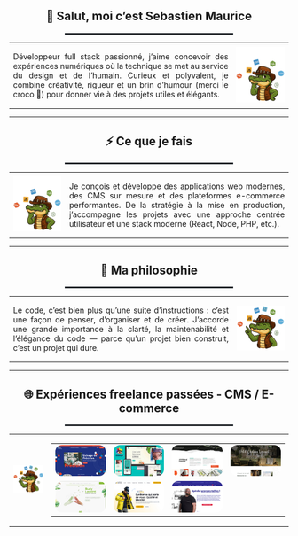 <!-- 👋 Présentation -->
<div align="center">
  <h2>👋 Salut, moi c’est Sebastien Maurice</h2>
  <hr style="width:60%; border:0.5px solid #30363d;">
</div>

<div align="center">
  <table>
    <tr>
      <td style="max-width:500px; text-align:justify;">
        <p>
          Développeur full stack passionné, j’aime concevoir des expériences numériques où la technique se met au service du design et de l’humain.
          Curieux et polyvalent, je combine créativité, rigueur et un brin d’humour (merci le croco 🐊) pour donner vie à des projets utiles et élégants.
        </p>
      </td>
      <td>
        <img src="https://raw.githubusercontent.com/sebastienmaurice/sebastienmaurice/refs/heads/main/dundee-croco-profil-right-1.png" width="120">
      </td>
    </tr>
  </table>
</div>

---

<!-- ⚡ Ce que je fais -->
<div align="center">
  <h2>⚡ Ce que je fais</h2>
  <hr style="width:60%; border:0.5px solid #30363d;">
</div>

<div align="center">
  <table>
    <tr>
      <td>
        <img src="https://raw.githubusercontent.com/sebastienmaurice/sebastienmaurice/refs/heads/main/dundee-croco-profil-right-1.png" width="120">
      </td>
      <td style="max-width:500px; text-align:justify;">
        <p>
          Je conçois et développe des applications web modernes, des CMS sur mesure et des plateformes e-commerce performantes.
          De la stratégie à la mise en production, j’accompagne les projets avec une approche centrée utilisateur et une stack moderne (React, Node, PHP, etc.).
        </p>
      </td>
    </tr>
  </table>
</div>

---

<!-- 🧠 Ma philosophie -->
<div align="center">
  <h2>🧠 Ma philosophie</h2>
  <hr style="width:60%; border:0.5px solid #30363d;">
</div>

<div align="center">
  <table>
    <tr>
      <td style="max-width:500px; text-align:justify;">
        <p>
          Le code, c’est bien plus qu’une suite d’instructions : c’est une façon de penser, d’organiser et de créer.
          J’accorde une grande importance à la clarté, la maintenabilité et l’élégance du code — parce qu’un projet bien construit, c’est un projet qui dure.
        </p>
      </td>
      <td>
        <img src="https://raw.githubusercontent.com/sebastienmaurice/sebastienmaurice/main/croco_dundee.png" width="120">
      </td>
    </tr>
  </table>
</div>

---

<!-- 🌐 Expériences freelance passées -->
<div align="center">
  <h2>🌐 Expériences freelance passées - CMS / E-commerce</h2>
  <hr style="width:60%; border:0.5px solid #30363d;">
</div>

<div align="center">
  <table>
    <tr>
      <td>
        <img src="https://raw.githubusercontent.com/sebastienmaurice/sebastienmaurice/main/croco_dundee.png" width="120">
      </td>
      <td>
        <table align="center" cellspacing="20">
          <tr>
            <td>
              <a href="https://raw.githubusercontent.com/sebastienmaurice/sebastienmaurice/main/gsti62.jpg">
                <img src="https://raw.githubusercontent.com/sebastienmaurice/sebastienmaurice/main/gsti62.jpg" width="200" style="border-radius:12px;">
              </a>
            </td>
            <td>
              <a href="https://raw.githubusercontent.com/sebastienmaurice/sebastienmaurice/main/onaturel.jpg">
                <img src="https://raw.githubusercontent.com/sebastienmaurice/sebastienmaurice/main/onaturel.jpg" width="200" style="border-radius:12px;">
              </a>
            </td>
            <td>
              <a href="https://raw.githubusercontent.com/sebastienmaurice/sebastienmaurice/main/palimpseste.jpg">
                <img src="https://raw.githubusercontent.com/sebastienmaurice/sebastienmaurice/main/palimpseste.jpg" width="200" style="border-radius:12px;">
              </a>
            </td>
            <td>
              <a href="https://raw.githubusercontent.com/sebastienmaurice/sebastienmaurice/main/petitchateauvercourt.jpg">
                <img src="https://raw.githubusercontent.com/sebastienmaurice/sebastienmaurice/main/petitchateauvercourt.jpg" width="200" style="border-radius:12px;">
              </a>
            </td>
          </tr>
          <tr>
            <td>
              <a href="https://raw.githubusercontent.com/sebastienmaurice/sebastienmaurice/main/rudylesaint.jpg">
                <img src="https://raw.githubusercontent.com/sebastienmaurice/sebastienmaurice/main/rudylesaint.jpg" width="200" style="border-radius:12px;">
              </a>
            </td>
            <td>
              <a href="https://raw.githubusercontent.com/sebastienmaurice/sebastienmaurice/main/alternativ.jpg">
                <img src="https://raw.githubusercontent.com/sebastienmaurice/sebastienmaurice/main/alternativ.jpg" width="200" style="border-radius:12px;">
              </a>
            </td>
            <td>
              <a href="https://raw.githubusercontent.com/sebastienmaurice/sebastienmaurice/main/galaxy.jpg">
                <img src="https://raw.githubusercontent.com/sebastienmaurice/sebastienmaurice/main/galaxy.jpg" width="200" style="border-radius:12px;">
              </a>
            </td>
          </tr>
        </table>
      </td>
    </tr>
  </table>
</div>
